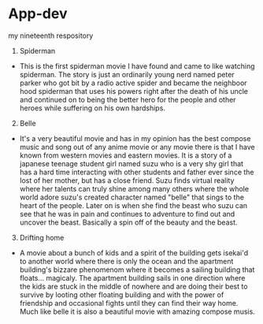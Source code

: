 # App-dev
my nineteenth respository

1. Spiderman
- This is the first spiderman movie I have found and came to like watching spiderman. The story is just an ordinarily young nerd named peter parker who got bit by a radio active spider and became the neighboor hood spiderman that uses his powers right after the death of his uncle and continued on to being the better hero for the people and other heroes while suffering on his own hardships.

2. Belle
- It's a very beautiful movie and has in my opinion has the best compose music and song out of any anime movie or any movie there is that I have known from western movies and eastern movies. It is a story of a japanese teenage student girl named suzu who is a very shy girl that has a hard time interacting with other students and father ever since the lost of her mother, but has a close friend. Suzu finds virtual reality where her talents can truly shine among many others where the whole world adore suzu's created character named "belle" that sings to the heart of the people. Later on is when she find the beast who suzu can see that he was in pain and continues to adventure to find out and uncover the beast. Basically a spin off of the beauty and the beast.

3. Drifting home
- A movie about a bunch of kids and a spirit of the building gets isekai'd to another world where there is only the ocean and the apartment building's bizzare phenomenom where it becomes a sailing building that floats... magicaly. The apartment building sails in one direction where the kids are stuck in the middle of nowhere and are doing their best to survive by looting other floating building and with the power of friendship and occasional fights until they can find their way home. Much like belle it is also a beautiful movie with amazing compose musis.
